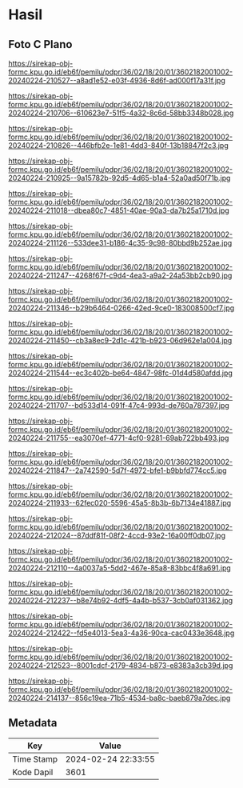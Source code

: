 # Hasil

## Foto C Plano

https://sirekap-obj-formc.kpu.go.id/eb6f/pemilu/pdpr/36/02/18/20/01/3602182001002-20240224-210527--a8ad1e52-e03f-4936-8d6f-ad000f17a31f.jpg

https://sirekap-obj-formc.kpu.go.id/eb6f/pemilu/pdpr/36/02/18/20/01/3602182001002-20240224-210706--610623e7-51f5-4a32-8c6d-58bb3348b028.jpg

https://sirekap-obj-formc.kpu.go.id/eb6f/pemilu/pdpr/36/02/18/20/01/3602182001002-20240224-210826--446bfb2e-1e81-4dd3-840f-13b18847f2c3.jpg

https://sirekap-obj-formc.kpu.go.id/eb6f/pemilu/pdpr/36/02/18/20/01/3602182001002-20240224-210925--9a15782b-92d5-4d65-b1a4-52a0ad50f71b.jpg

https://sirekap-obj-formc.kpu.go.id/eb6f/pemilu/pdpr/36/02/18/20/01/3602182001002-20240224-211018--dbea80c7-4851-40ae-90a3-da7b25a1710d.jpg

https://sirekap-obj-formc.kpu.go.id/eb6f/pemilu/pdpr/36/02/18/20/01/3602182001002-20240224-211126--533dee31-b186-4c35-9c98-80bbd9b252ae.jpg

https://sirekap-obj-formc.kpu.go.id/eb6f/pemilu/pdpr/36/02/18/20/01/3602182001002-20240224-211247--4268f67f-c9d4-4ea3-a9a2-24a53bb2cb90.jpg

https://sirekap-obj-formc.kpu.go.id/eb6f/pemilu/pdpr/36/02/18/20/01/3602182001002-20240224-211346--b29b6464-0266-42ed-9ce0-183008500cf7.jpg

https://sirekap-obj-formc.kpu.go.id/eb6f/pemilu/pdpr/36/02/18/20/01/3602182001002-20240224-211450--cb3a8ec9-2d1c-421b-b923-06d962e1a004.jpg

https://sirekap-obj-formc.kpu.go.id/eb6f/pemilu/pdpr/36/02/18/20/01/3602182001002-20240224-211544--ec3c402b-be64-4847-98fc-01d4d580afdd.jpg

https://sirekap-obj-formc.kpu.go.id/eb6f/pemilu/pdpr/36/02/18/20/01/3602182001002-20240224-211707--bd533d14-091f-47c4-993d-de760a787397.jpg

https://sirekap-obj-formc.kpu.go.id/eb6f/pemilu/pdpr/36/02/18/20/01/3602182001002-20240224-211755--ea3070ef-4771-4cf0-9281-69ab722bb493.jpg

https://sirekap-obj-formc.kpu.go.id/eb6f/pemilu/pdpr/36/02/18/20/01/3602182001002-20240224-211847--2a742590-5d7f-4972-bfe1-b9bbfd774cc5.jpg

https://sirekap-obj-formc.kpu.go.id/eb6f/pemilu/pdpr/36/02/18/20/01/3602182001002-20240224-211933--62fec020-5596-45a5-8b3b-6b7134e41887.jpg

https://sirekap-obj-formc.kpu.go.id/eb6f/pemilu/pdpr/36/02/18/20/01/3602182001002-20240224-212024--87ddf81f-08f2-4ccd-93e2-16a00ff0db07.jpg

https://sirekap-obj-formc.kpu.go.id/eb6f/pemilu/pdpr/36/02/18/20/01/3602182001002-20240224-212110--4a0037a5-5dd2-467e-85a8-83bbc4f8a691.jpg

https://sirekap-obj-formc.kpu.go.id/eb6f/pemilu/pdpr/36/02/18/20/01/3602182001002-20240224-212237--b8e74b92-4df5-4a4b-b537-3cb0af031362.jpg

https://sirekap-obj-formc.kpu.go.id/eb6f/pemilu/pdpr/36/02/18/20/01/3602182001002-20240224-212422--fd5e4013-5ea3-4a36-90ca-cac0433e3648.jpg

https://sirekap-obj-formc.kpu.go.id/eb6f/pemilu/pdpr/36/02/18/20/01/3602182001002-20240224-212523--8001cdcf-2179-4834-b873-e8383a3cb39d.jpg

https://sirekap-obj-formc.kpu.go.id/eb6f/pemilu/pdpr/36/02/18/20/01/3602182001002-20240224-214137--856c19ea-71b5-4534-ba8c-baeb879a7dec.jpg


## Metadata

| Key        | Value               |
| ---------- | ------------------- |
| Time Stamp | 2024-02-24 22:33:55 |
| Kode Dapil | 3601                |



